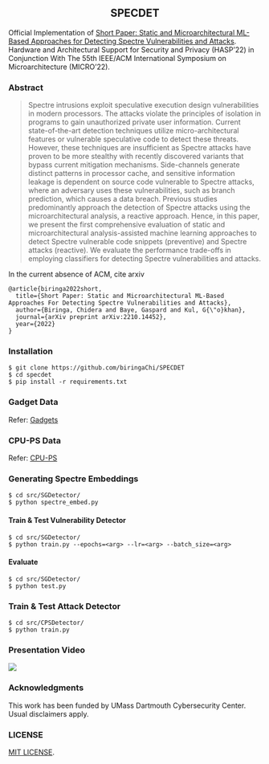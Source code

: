 <h2 align = "center"> SPECDET </h2>

Official Implementation of [Short Paper: Static and Microarchitectural ML-Based Approaches for Detecting Spectre Vulnerabilities and Attacks](https://arxiv.org/abs/2210.14452#). Hardware and Architectural Support for Security and Privacy (HASP’22) in Conjunction With The 55th IEEE/ACM International Symposium on Microarchitecture (MICRO’22).

### Abstract
> Spectre intrusions exploit speculative execution design vulnerabilities in modern processors. The attacks violate the principles of isolation in programs to gain unauthorized private user information. Current state-of-the-art detection techniques utilize micro-architectural features or vulnerable speculative code to detect these threats. However, these techniques are insufficient as Spectre attacks have proven to be more stealthy with recently discovered variants that bypass current mitigation mechanisms. Side-channels generate distinct patterns in processor cache, and sensitive information leakage is dependent on source code vulnerable to Spectre attacks, where an adversary uses these vulnerabilities, such as branch prediction, which causes a data breach. Previous studies predominantly approach the detection of Spectre attacks using the microarchitectural analysis, a reactive approach. Hence, in this paper, we present the first comprehensive evaluation of static and microarchitectural analysis-assisted machine learning approaches to detect Spectre vulnerable code snippets (preventive) and Spectre attacks (reactive). We evaluate the performance trade-offs in employing classifiers for detecting Spectre vulnerabilities and attacks.

<!-- ### To cite
```
@inproceedings{
	ACM BibTex coming soon...
}
``` -->
In the current absence of ACM, cite arxiv
```
@article{biringa2022short,
  title={Short Paper: Static and Microarchitectural ML-Based Approaches For Detecting Spectre Vulnerabilities and Attacks},
  author={Biringa, Chidera and Baye, Gaspard and Kul, G{\"o}khan},
  journal={arXiv preprint arXiv:2210.14452},
  year={2022}
}
```

### Installation
```
$ git clone https://github.com/biringaChi/SPECDET
$ cd specdet
$ pip install -r requirements.txt
```
### Gadget Data
Refer: [Gadgets](https://github.com/biringaChi/SPECDET/tree/main/datasets/spectre_gadgets)

### CPU-PS Data
Refer: [CPU-PS](https://github.com/biringaChi/SPECDET/tree/main/datasets/cpu_processes)

### Generating Spectre Embeddings
```
$ cd src/SGDetector/
$ python spectre_embed.py
```

#### Train & Test Vulnerability Detector
```
$ cd src/SGDetector/
$ python train.py --epochs=<arg> --lr=<arg> --batch_size=<arg>
```
#### Evaluate
```
$ cd src/SGDetector/
$ python test.py
```

### Train & Test Attack Detector
```
$ cd src/CPSDetector/
$ python train.py
```

### Presentation Video
[<img src="..doc/thumbnail.png">](https://www.youtube.com/watch?v=bUBxGskDaOY "")

### Acknowledgments
This work has been funded by UMass Dartmouth Cybersecurity Center. Usual disclaimers apply.

### LICENSE
[MIT LICENSE](./LICENSE).